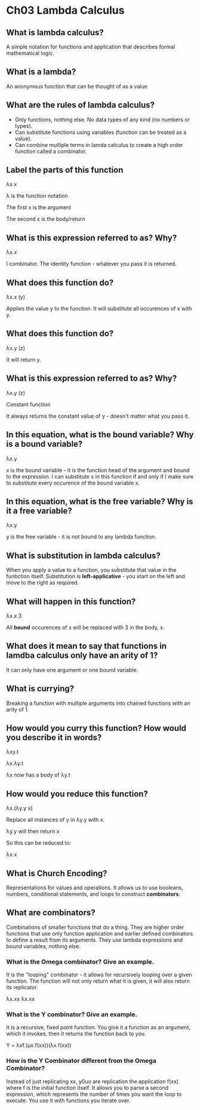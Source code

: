 # Ch03 Lambda Calculus

## What is lambda calculus?

A simple notation for functions and application that describes formal mathematical logic.

## What is a lambda?

An anonymous function that can be thought of as a value

## What are the rules of lambda calculus?

* Only functions, nothing else. No data types of any kind (no numbers or types).
* Can substitute functions using variables (function can be treated as a value).
* Can combine multiple terms in lamda calculus to create a high order function called a combinator.

## Label the parts of this function

&#955;x.x

&#955; is the function notation

The first x is the argument

The second x is the body/return

## What is this expression referred to as? Why?

&#955;x.x

I combinator.  The identity function - whatever you pass it is returned.

## What does this function do?

&#955;x.x (y)

Applies the value y to the function. It will substitute all occurences of x with y.

## What does this function do?

&#955;x.y (z)

It will return y.

## What is this expression referred to as? Why?

&#955;x.y (z)

Constant function

It always returns the constant value of y - doesn't matter what you pass it.

## In this equation, what is the bound variable? Why is a bound variable?

&#955;x.y

x is the bound variable - it is the function head of the argument and bound to the expression. I can substitute x in this function if and only if I make sure to substitute every occurence of the bound variable x.

## In this equation, what is the free variable? Why is it a free variable?

&#955;x.y

y is the free variable - it is not bound to any lambda function.

## What is substitution in lambda calculus?

When you apply a value to a function, you substitute that value in the funbction itself. Substitution is **left-applicative** - you start on the left and move to the right as required.

## What will happen in this function?

&#955;x.x 3

All **bound** occurences of x will be replaced with 3 in the body, x.

## What does it mean to say that functions in lamdba calculus only have an arity of 1?

It can only have one argument or one bound variable.

## What is currying?

Breaking a function with multiple arguments into chained functions with an arity of 1.

## How would you curry this function? How would you describe it in words?

&#955;xy.t

&#955;x.&#955;y.t

&#955;x now has a body of &#955;y.t

## How would you reduce this function?

&#955;x.(&#955;y.y x)

Replace all instances of y in &#955;y.y with x.

&#955;y.y will then return x

So this can be reduced to:

&#955;x.x

## What is Church Encoding?

Representations for values and operations. It allows us to use booleans, numbers, conditional statements, and loops to construct **combinators**.

## What are combinators?

Combinations of smaller functions that do a thing. They are higher order functions that use only function application and earlier defined combinators to define a result from its arguments. They use lambda expressions and bound variables, nothing else.

### What is the Omega combinator? Give an example.

It is the "looping" combinator - it allows for recursively looping over a given function. The function will not only return what it is given, it will also return its replicator.


&#955;x.xx  &#955;x.xx

### What is the Y combinator? Give an example.

It is a recursive, fixed point function. You give it a function as an argument, which it invokes, then it returns the function back to you.

Y = &#955;xf.(&#956;x.f(xx))(&#955;x.f(xx))

### How is the Y Combinator different from the Omega Combinator?

Instead of just replicating xx, y0uo are replication the application f(xx) where f is the initial function itself. It allows you to parse a second expression, which represents the number of times you want the loop to execute. You use it with functions you iterate over.